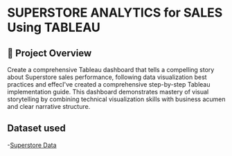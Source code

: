 # SUPERSTORE ANALYTICS for SALES Using TABLEAU
## 🎯 Project Overview
Create a comprehensive Tableau dashboard that tells a compelling story about Superstore sales performance, following data visualization best practices and effecI've created a comprehensive step-by-step Tableau implementation guide. This dashboard demonstrates mastery of visual storytelling by combining technical visualization skills with business acumen and clear narrative structure.

## Dataset used
-<a href="https://public.tableau.com/app/profile/ishan.kshatriya/viz/Book1_17487990579820/SuperstoreAnalytics">Superstore Data</a>


